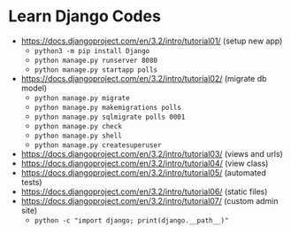 # Learn Django Codes

- https://docs.djangoproject.com/en/3.2/intro/tutorial01/ (setup new app)
  - `python3 -m pip install Django`
  - `python manage.py runserver 8080`
  - `python manage.py startapp polls`
- https://docs.djangoproject.com/en/3.2/intro/tutorial02/ (migrate db model)
  - `python manage.py migrate`
  - `python manage.py makemigrations polls`
  - `python manage.py sqlmigrate polls 0001`
  - `python manage.py check`
  - `python manage.py shell`
  - `python manage.py createsuperuser`
- https://docs.djangoproject.com/en/3.2/intro/tutorial03/ (views and urls)
- https://docs.djangoproject.com/en/3.2/intro/tutorial04/ (view class)
- https://docs.djangoproject.com/en/3.2/intro/tutorial05/ (automated tests)
- https://docs.djangoproject.com/en/3.2/intro/tutorial06/ (static files)
- https://docs.djangoproject.com/en/3.2/intro/tutorial07/ (custom admin site)
  - `python -c "import django; print(django.__path__)"`

